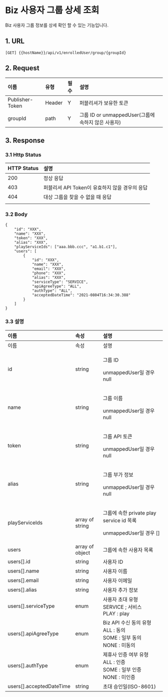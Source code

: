 # Biz 사용자 그룹 상세 조회

Biz 사용자 그룹 정보를 상세 확인 할 수 있는 기능입니다.

## 1. URL <a id="Biz&#xC0AC;&#xC6A9;&#xC790;&#xADF8;&#xB8F9;&#xC0C1;&#xC138;&#xC870;&#xD68C;v1-1.URL"></a>

```text
[GET] {{hostName}}/api/v1/enrolledUser/group/{groupId}
```

## 2. Request <a id="Biz&#xC0AC;&#xC6A9;&#xC790;&#xADF8;&#xB8F9;&#xC0C1;&#xC138;&#xC870;&#xD68C;v1-2.Request"></a>

| 이름 | 유형 | 필수 | 설명 |
| :--- | :--- | :--- | :--- |
| Publisher-Token | Header | Y | 퍼블리셔가 보유한 토큰 |
| groupId | path | Y | 그룹 ID or unmappedUser\(그룹에 속하지 않은 사용자\) |

## 3. Response <a id="Biz&#xC0AC;&#xC6A9;&#xC790;&#xADF8;&#xB8F9;&#xC0C1;&#xC138;&#xC870;&#xD68C;v1-3.Response"></a>

### 3.1 Http Status <a id="Biz&#xC0AC;&#xC6A9;&#xC790;&#xADF8;&#xB8F9;&#xC0C1;&#xC138;&#xC870;&#xD68C;v1-3.1HttpStatus"></a>

| HTTP Status | 설명 |
| :--- | :--- |
| 200 | 정상 응답 |
| 403 | 퍼블리셔 API Token이 유효하지 않을 경우의 응답 |
| 404 | 대상 그룹을 찾을 수 없을 때 응답 |
|  |  |

### 3.2 Body <a id="Biz&#xC0AC;&#xC6A9;&#xC790;&#xADF8;&#xB8F9;&#xC0C1;&#xC138;&#xC870;&#xD68C;v1-3.2Body"></a>

```text
{
    "id": "XXX",
    "name": "XXX",
    "token": "XXX",
    "alias": "XXX",
    "playServiceIds": ["aaa.bbb.ccc", "a1.b1.c1"],
    "users": [
        {
            "id": "XXX",
            "name": "XXX",
            "email": "XXX",
            "phone": "XXX",
            "alias": "XXX",
            "serviceType": "SERVICE",
            "apiAgreeType": "ALL",
            "authType": "ALL",
            "acceptedDateTime": "2021-0804T16:34:30.388"
        }
    ]
}
```

### 3.3 설명 <a id="Biz&#xC0AC;&#xC6A9;&#xC790;&#xADF8;&#xB8F9;&#xC0C1;&#xC138;&#xC870;&#xD68C;v1-3.3&#xC124;&#xBA85;"></a>

<table>
  <thead>
    <tr>
      <th style="text-align:left">&#xC774;&#xB984;</th>
      <th style="text-align:left">&#xC18D;&#xC131;</th>
      <th style="text-align:left">&#xC124;&#xBA85;</th>
    </tr>
  </thead>
  <tbody>
    <tr>
      <td style="text-align:left">&#xC774;&#xB984;</td>
      <td style="text-align:left">&#xC18D;&#xC131;</td>
      <td style="text-align:left">&#xC124;&#xBA85;</td>
    </tr>
    <tr>
      <td style="text-align:left">id</td>
      <td style="text-align:left">string</td>
      <td style="text-align:left">
        <p>&#xADF8;&#xB8F9; ID</p>
        <p>unmappedUser&#xC77C; &#xACBD;&#xC6B0; null</p>
      </td>
    </tr>
    <tr>
      <td style="text-align:left">name</td>
      <td style="text-align:left">string</td>
      <td style="text-align:left">
        <p>&#xADF8;&#xB8F9; &#xC774;&#xB984;</p>
        <p>unmappedUser&#xC77C; &#xACBD;&#xC6B0; null</p>
      </td>
    </tr>
    <tr>
      <td style="text-align:left">token</td>
      <td style="text-align:left">string</td>
      <td style="text-align:left">
        <p>&#xADF8;&#xB8F9; API &#xD1A0;&#xD070;</p>
        <p>unmappedUser&#xC77C; &#xACBD;&#xC6B0; null</p>
      </td>
    </tr>
    <tr>
      <td style="text-align:left">alias</td>
      <td style="text-align:left">string</td>
      <td style="text-align:left">
        <p>&#xADF8;&#xB8F9; &#xBD80;&#xAC00; &#xC815;&#xBCF4;</p>
        <p>unmappedUser&#xC77C; &#xACBD;&#xC6B0; null</p>
      </td>
    </tr>
    <tr>
      <td style="text-align:left">playServiceIds</td>
      <td style="text-align:left">array of string</td>
      <td style="text-align:left">
        <p>&#xADF8;&#xB8F9;&#xC5D0; &#xC18D;&#xD55C; private play service id &#xBAA9;&#xB85D;</p>
        <p>unmappedUser&#xC77C; &#xACBD;&#xC6B0; []</p>
      </td>
    </tr>
    <tr>
      <td style="text-align:left">users</td>
      <td style="text-align:left">array of object</td>
      <td style="text-align:left">&#xADF8;&#xB8F9;&#xC5D0; &#xC18D;&#xD55C; &#xC0AC;&#xC6A9;&#xC790; &#xBAA9;&#xB85D;</td>
    </tr>
    <tr>
      <td style="text-align:left">users[].id</td>
      <td style="text-align:left">string</td>
      <td style="text-align:left">&#xC0AC;&#xC6A9;&#xC790; ID</td>
    </tr>
    <tr>
      <td style="text-align:left">users[].name</td>
      <td style="text-align:left">string</td>
      <td style="text-align:left">&#xC0AC;&#xC6A9;&#xC790; &#xC774;&#xB984;</td>
    </tr>
    <tr>
      <td style="text-align:left">users[].email</td>
      <td style="text-align:left">string</td>
      <td style="text-align:left">&#xC0AC;&#xC6A9;&#xC790; &#xC774;&#xBA54;&#xC77C;</td>
    </tr>
    <tr>
      <td style="text-align:left">users[].alias</td>
      <td style="text-align:left">string</td>
      <td style="text-align:left">&#xC0AC;&#xC6A9;&#xC790; &#xCD94;&#xAC00; &#xC815;&#xBCF4;</td>
    </tr>
    <tr>
      <td style="text-align:left">users[].serviceType</td>
      <td style="text-align:left">enum</td>
      <td style="text-align:left">&#xC0AC;&#xC6A9;&#xC790; &#xCD08;&#xB300; &#xC720;&#xD615;
        <br />SERVICE ; &#xC11C;&#xBE44;&#xC2A4;
        <br />PLAY : play</td>
    </tr>
    <tr>
      <td style="text-align:left">users[].apiAgreeType</td>
      <td style="text-align:left">enum</td>
      <td style="text-align:left">Biz API &#xC218;&#xC2E0; &#xB3D9;&#xC758; &#xC720;&#xD615;
        <br />ALL : &#xB3D9;&#xC758;
        <br />SOME : &#xC77C;&#xBD80; &#xB3D9;&#xC758;
        <br />NONE : &#xBBF8;&#xB3D9;&#xC758;</td>
    </tr>
    <tr>
      <td style="text-align:left">users[].authType</td>
      <td style="text-align:left">enum</td>
      <td style="text-align:left">&#xC81C;&#xD734;&#xC0AC; &#xC778;&#xC99D; &#xC5EC;&#xBD80; &#xC720;&#xD615;
        <br
        />ALL : &#xC778;&#xC99D;
        <br />SOME : &#xC77C;&#xBD80; &#xC778;&#xC99D;
        <br />NONE : &#xBBF8;&#xC778;&#xC99D;</td>
    </tr>
    <tr>
      <td style="text-align:left">users[].acceptedDateTime</td>
      <td style="text-align:left">string</td>
      <td style="text-align:left">&#xCD08;&#xB300; &#xC2B9;&#xC778;&#xC77C;(ISO-8601)</td>
    </tr>
  </tbody>
</table>

